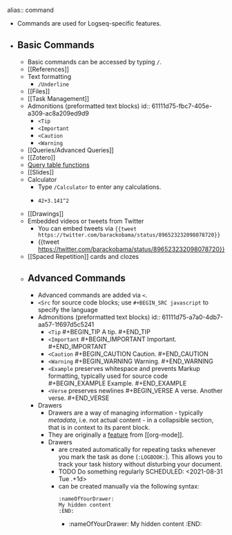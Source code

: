 alias:: command

- Commands are used for Logseq-specific features.
- ## Basic Commands
	- Basic commands can be accessed by typing `/`.
	- [[References]]
	- Text formatting
		- `/Underline`
	- [[Files]]
	- [[Task Management]]
	- Admonitions (preformatted text blocks)
	  id:: 61111d75-fbc7-405e-a309-ac8a209ed9d9
		- `<Tip`
		- `<Important`
		- `<Caution`
		- `<Warning`
	- [[Queries/Advanced Queries]]
	- [[Zotero]]
	- [Query table functions](((610fdfba-d6cf-4bb1-a88d-b3fe28e0a72d)))
	- [[Slides]]
	- Calculator
		- Type `/Calculator` to enter any calculations.
		-
		  ```calc
		  42+3.141^2
		  ```
	- [[Drawings]]
	- Embedded videos or tweets from Twitter
		- You can embed tweets via `{{tweet https://twitter.com/barackobama/status/896523232098078720}}`
		- {{tweet https://twitter.com/barackobama/status/896523232098078720}}
	- [[Spaced Repetition]] cards and clozes
	- ## Advanced Commands
		- Advanced commands are added via `<`.
		- `<Src` for source code blocks; use `#+BEGIN_SRC javascript` to specify the language
		- Admonitions (preformatted text blocks)
		  id:: 61111d75-a7a0-4db7-aa57-1f697d5c5241
			- `<Tip`
			  #+BEGIN_TIP
			  A tip.
			  #+END_TIP
			- `<Important`
			  #+BEGIN_IMPORTANT
			  Important.
			  #+END_IMPORTANT
			- `<Caution`
			  #+BEGIN_CAUTION
			  Caution.
			  #+END_CAUTION
			- `<Warning`
			  #+BEGIN_WARNING
			  Warning.
			  #+END_WARNING
			- `<Example` preserves whitespace and prevents Markup formatting, typically used for source code
			  #+BEGIN_EXAMPLE
			  Example.
			  #+END_EXAMPLE
			- `<Verse` preserves newlines
			  #+BEGIN_VERSE
			  A verse.
			  Another verse.
			  #+END_VERSE
		- Drawers
			- Drawers are a way of managing information - typically _metadata_, i.e. not actual content - in a collapsible section, that is in context to its parent block.
			- They are originally a [feature](https://orgmode.org/manual/Drawers.html) from [[org-mode]].
			- Drawers
				- are created automatically for repeating tasks whenever you mark the task as done (`:LOGBOOK:`). This allows you to track your task history without disturbing your document.
				- TODO Do something regularly
				  SCHEDULED: <2021-08-31 Tue .+1d>
				- can be created manually via the following syntax:
				  ```
				  :nameOfYourDrawer:
				  My hidden content
				  :END:
				  ```
					-
					  :nameOfYourDrawer:
					  My hidden content
					  :END: